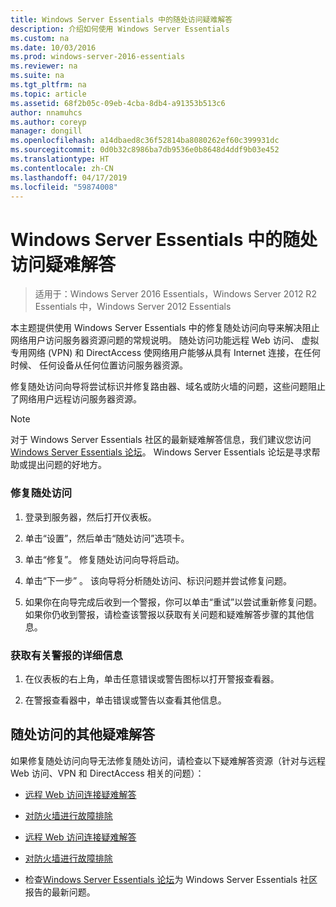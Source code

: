 ```yaml
---
title: Windows Server Essentials 中的随处访问疑难解答
description: 介绍如何使用 Windows Server Essentials
ms.custom: na
ms.date: 10/03/2016
ms.prod: windows-server-2016-essentials
ms.reviewer: na
ms.suite: na
ms.tgt_pltfrm: na
ms.topic: article
ms.assetid: 68f2b05c-09eb-4cba-8db4-a91353b513c6
author: nnamuhcs
ms.author: coreyp
manager: dongill
ms.openlocfilehash: a14dbaed8c36f52814ba8080262ef60c399931dc
ms.sourcegitcommit: 0d0b32c8986ba7db9536e0b8648d4ddf9b03e452
ms.translationtype: HT
ms.contentlocale: zh-CN
ms.lasthandoff: 04/17/2019
ms.locfileid: "59874008"
---
```

# <a name="troubleshoot-anywhere-access-in-windows-server-essentials"></a>Windows Server Essentials 中的随处访问疑难解答

>适用于：Windows Server 2016 Essentials，Windows Server 2012 R2 Essentials 中，Windows Server 2012 Essentials

本主题提供使用 Windows Server Essentials 中的修复随处访问向导来解决阻止网络用户访问服务器资源问题的常规说明。 随处访问功能远程 Web 访问、 虚拟专用网络 (VPN) 和 DirectAccess 使网络用户能够从具有 Internet 连接，在任何时候、 任何设备从任何位置访问服务器资源。  
  
 修复随处访问向导将尝试标识并修复路由器、域名或防火墙的问题，这些问题阻止了网络用户远程访问服务器资源。  
  
> [!NOTE]
>  对于 Windows Server Essentials 社区的最新疑难解答信息，我们建议您访问[Windows Server Essentials 论坛](https://social.technet.microsoft.com/Forums/winserveressentials/threads)。 Windows Server Essentials 论坛是寻求帮助或提出问题的好地方。  
  
### <a name="to-repair-anywhere-access"></a>修复随处访问  
  
1.  登录到服务器，然后打开仪表板。  
  
2.  单击“设置”，然后单击“随处访问”选项卡。  
  
3.  单击“修复”。 修复随处访问向导将启动。  
  
4.  单击“下一步” 。 该向导将分析随处访问、标识问题并尝试修复问题。  
  
5.  如果你在向导完成后收到一个警报，你可以单击“重试”以尝试重新修复问题。 如果你仍收到警报，请检查该警报以获取有关问题和疑难解答步骤的其他信息。  
  
### <a name="to-get-more-information-about-an-alert"></a>获取有关警报的详细信息  
  
1.  在仪表板的右上角，单击任意错误或警告图标以打开警报查看器。  
  
2.  在警报查看器中，单击错误或警告以查看其他信息。  
  
## <a name="additional-troubleshooting-for-anywhere-access"></a>随处访问的其他疑难解答  
 如果修复随处访问向导无法修复随处访问，请检查以下疑难解答资源（针对与远程 Web 访问、VPN 和 DirectAccess 相关的问题）：  
  

-   [远程 Web 访问连接疑难解答](Troubleshoot-Remote-Web-Access-connectivity-in-Windows-Server-Essentials.md)  
  
-   [对防火墙进行故障排除](Troubleshoot-your-firewall-in-Windows-Server-Essentials.md)  

-   [远程 Web 访问连接疑难解答](../support/Troubleshoot-Remote-Web-Access-connectivity-in-Windows-Server-Essentials.md)  
  
-   [对防火墙进行故障排除](../support/Troubleshoot-your-firewall-in-Windows-Server-Essentials.md)  

  
-   检查[Windows Server Essentials 论坛](https://social.technet.microsoft.com/Forums/winserveressentials/threads)为 Windows Server Essentials 社区报告的最新问题。
